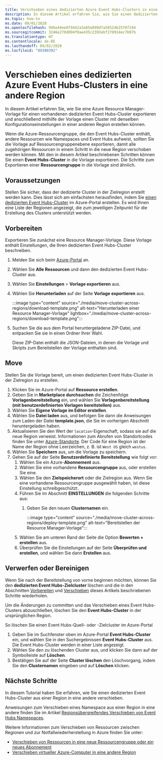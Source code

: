 ```yaml
---
title: Verschieben eines dedizierten Azure Event Hubs-Clusters in eine andere Region | Microsoft-Dokumentation
description: In diesem Artikel erfahren Sie, wie Sie einen dedizierten Azure Event Hubs-Cluster aus der aktuellen Region in eine andere verschieben.
ms.topic: how-to
ms.date: 09/01/2020
ms.openlocfilehash: 94be44ee8f9442a3a65e899d7a58524b2570f194
ms.sourcegitcommit: 3246e278d094f0ae435c2393ebf278914ec7b97b
ms.translationtype: HT
ms.contentlocale: de-DE
ms.lasthandoff: 09/02/2020
ms.locfileid: "89380392"
---
```

# <a name="move-an-azure-event-hubs-dedicated-cluster-to-another-region"></a>Verschieben eines dedizierten Azure Event Hubs-Clusters in eine andere Region
In diesem Artikel erfahren Sie, wie Sie eine Azure Resource Manager-Vorlage für einen vorhandenen dedizierten Event Hubs-Cluster exportieren und anschließend mithilfe der Vorlage einen Cluster mit denselben Konfigurationseinstellungen in einer anderen Region erstellen können. 

Wenn die Azure-Ressourcengruppe, die den Event Hubs-Cluster enthält, andere Ressourcen wie Namespaces und Event Hubs aufweist, sollten Sie die Vorlage auf Ressourcengruppenebene exportieren, damit alle zugehörigen Ressourcen in einem Schritt in die neue Region verschoben werden können. Mit den in diesem Artikel beschriebenen Schritten können Sie einen **Event Hubs-Cluster** in die Vorlage exportieren. Die Schritte zum Exportieren einer **Ressourcengruppe** in die Vorlage sind ähnlich. 

## <a name="prerequisites"></a>Voraussetzungen
Stellen Sie sicher, dass der dedizierte Cluster in der Zielregion erstellt werden kann. Dies lässt sich am einfachsten herausfinden, indem Sie [einen dedizierten Event Hubs-Cluster](event-hubs-dedicated-cluster-create-portal.md) im Azure-Portal erstellen. Es wird Ihnen eine Liste der Regionen angezeigt, die zum jeweiligen Zeitpunkt für die Erstellung des Clusters unterstützt werden. 

## <a name="prepare"></a>Vorbereiten
Exportieren Sie zunächst eine Resource Manager-Vorlage. Diese Vorlage enthält Einstellungen, die Ihren dedizierten Event Hubs-Cluster beschreiben.

1. Melden Sie sich beim [Azure-Portal](https://portal.azure.com) an.
2. Wählen Sie **Alle Ressourcen** und dann den dedizierten Event Hubs-Cluster aus.
3. Wählen Sie **Einstellungen** > **Vorlage exportieren** aus.
4. Wählen Sie **Herunterladen** auf der Seite **Vorlage exportieren** aus.

    :::image type="content" source="./media/move-cluster-across-regions/download-template.png" alt-text="Herunterladen einer Resource Manager-Vorlage" lightbox="./media/move-cluster-across-regions/download-template.png":::
5. Suchen Sie die aus dem Portal heruntergeladene ZIP-Datei, und entpacken Sie sie in einen Ordner Ihrer Wahl.

   Diese ZIP-Datei enthält die JSON-Dateien, in denen die Vorlage und Skripts zum Bereitstellen der Vorlage enthalten sind.


## <a name="move"></a>Move

Stellen Sie die Vorlage bereit, um einen dedizierten Event Hubs-Cluster in der Zielregion zu erstellen. 


1. Klicken Sie im Azure-Portal auf **Ressource erstellen**.
2. Geben Sie in **Marketplace durchsuchen** die Zeichenfolge **Vorlagenbereitstellung** ein, und wählen Sie **Vorlagenbereitstellung (mit benutzerdefinierten Vorlagen bereitstellen)** aus.
5. Wählen Sie **Eigene Vorlage im Editor erstellen**.
6. Wählen Sie **Datei laden** aus, und befolgen Sie dann die Anweisungen zum Laden der Datei **template.json**, die Sie im vorherigen Abschnitt heruntergeladen haben.
1. Aktualisieren Sie den Wert der `location`-Eigenschaft, sodass sie auf die neue Region verweist. Informationen zum Abrufen von Standortcodes finden Sie unter [Azure-Standorte](https://azure.microsoft.com/global-infrastructure/locations/). Der Code für eine Region ist der Name der Region ohne Leerzeichen, z. B. ist `West US` gleich `westus`.
1. Wählen Sie **Speichern** aus, um die Vorlage zu speichern. 
1. Gehen Sie auf der Seite **Benutzerdefinierte Bereitstellung** wie folgt vor: 
    1. Wählen Sie ein Azure-**Abonnement** aus. 
    2. Wählen Sie eine vorhandene **Ressourcengruppe** aus, oder erstellen Sie eine. 
    3. Wählen Sie den **Zielspeicherort** oder die Zielregion aus. Wenn Sie eine vorhandene Ressourcengruppe ausgewählt haben, ist diese Einstellung schreibgeschützt. 
    4. Führen Sie im Abschnitt **EINSTELLUNGEN** die folgenden Schritte aus:    
        1. Geben Sie den neuen **Clusternamen** ein. 

            :::image type="content" source="./media/move-cluster-across-regions/deploy-template.png" alt-text="Bereitstellen der Resource Manager-Vorlage":::
    5. Wählen Sie am unteren Rand der Seite die Option **Bewerten + erstellen** aus. 
    1. Überprüfen Sie die Einstellungen auf der Seite **Überprüfen und erstellen**, und wählen Sie dann **Erstellen** aus.  

## <a name="discard-or-clean-up"></a>Verwerfen oder Bereinigen
Wenn Sie nach der Bereitstellung von vorne beginnen möchten, können Sie den **dedizierten Event Hubs-Zielcluster** löschen und die in den Abschnitten [Vorbereiten](#prepare) und [Verschieben](#move) dieses Artikels beschriebenen Schritte wiederholen.

Um die Änderungen zu committen und das Verschieben eines Event Hubs-Clusters abzuschließen, löschen Sie den **Event Hubs-Cluster** in der ursprünglichen Region. 

So löschen Sie einen Event Hubs-Quell- oder -Zielcluster im Azure-Portal

1. Geben Sie im Suchfenster oben im Azure-Portal **Event Hubs-Cluster** ein, und wählen Sie in den Suchergebnissen **Event Hubs-Cluster** aus. Die Event Hubs-Cluster werden in einer Liste angezeigt.
2. Wählen Sie den zu löschenden Cluster aus, und klicken Sie dann auf der Symbolleiste auf **Löschen**. 
3. Bestätigen Sie auf der Seite **Cluster löschen** den Löschvorgang, indem Sie den **Clusternamen** eingeben und auf **Löschen** klicken. 

## <a name="next-steps"></a>Nächste Schritte
In diesem Tutorial haben Sie erfahren, wie Sie einen dedizierten Event Hubs-Cluster aus einer Region in eine andere verschieben. 

Anweisungen zum Verschieben eines Namespace aus einer Region in eine andere finden Sie im Artikel [Regionsübergreifendes Verschieben von Event Hubs Namespaces](move-across-regions.md). 

Weitere Informationen zum Verschieben von Ressourcen zwischen Regionen und zur Notfallwiederherstellung in Azure finden Sie unter:

- [Verschieben von Ressourcen in eine neue Ressourcengruppe oder ein neues Abonnement](../azure-resource-manager/management/move-resource-group-and-subscription.md)
- [Verschieben virtueller Azure-Computer in eine andere Region](../site-recovery/azure-to-azure-tutorial-migrate.md)
